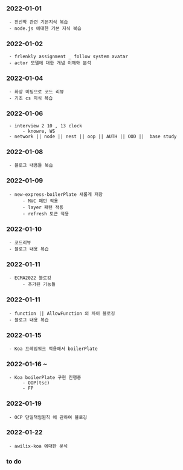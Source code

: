 ### 2022-01-01

     - 전산학 관련 기본지식 복습
     - node.js 에대한 기본 지식 복습
     
### 2022-01-02

     - frlenkly assignment _ follow system avatar
     - actor 모델에 대한 개념 이해와 분석
     
### 2022-01-04
     - 화상 미팅으로 코드 리뷰
     - 기초 cs 지식 복습
     
### 2022-01-06
     - interview 2 10 , 13 clock
          - knowre, WS
     - network || node || nest || oop || AUTH || OOD ||  base study
### 2022-01-08
     - 블로그 내용들 복습
     
### 2022-01-09
     - new-express-boilerPlate 새롭게 저장
          - MVC 패턴 적용
          - layer 패턴 적용
          - refresh 토큰 적용
          
### 2022-01-10
     - 코드리뷰
     - 블로그 내용 복습
     
### 2022-01-11
     - ECMA2022 블로깅
          - 추가된 기능들
          
### 2022-01-11
     - function || AllowFunction 의 차이 블로깅
     - 블로그 내용 복습
     
### 2022-01-15
     - Koa 프레임워크 적용해서 boilerPlate 
     
### 2022-01-16 ~
     - Koa boilerPlate 구현 진행중
          - OOP(tsc)
          - FP
          
### 2022-01-19
     - OCP 단일책임원칙 에 관하여 블로깅
          
### 2022-01-22
     - awilix-koa 에대한 분석

          
### to do
